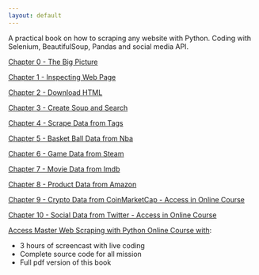 ```yaml
---
layout: default
---
```


A practical book on how to scraping any website with Python. Coding with
Selenium, BeautifulSoup, Pandas and social media API.  

  
[Chapter 0 - The Big Picture](book/the-big-picture.html)  

[Chapter 1 - Inspecting Web Page](book/inspecting.html)  

[Chapter 2 - Download HTML](book/download-html.html)  

[Chapter 3 - Create Soup and Search](book/create-soup-and-search.html)  

[Chapter 4 - Scrape Data from Tags](book/scrape-data-from-tag.html)  
  
[Chapter 5 - Basket Ball Data from Nba](book/project1-basketball-data-from-nba.html)  

[Chapter 6 - Game Data from Steam](book/project2-game-data-from-steam.html)  

[Chapter 7 - Movie Data from Imdb](book/project3-movie-data-from-imdb.html)  

[Chapter 8 - Product Data from Amazon](book/project4-product-data-from-amazon.html)

[Chapter 9 - Crypto Data from CoinMarketCap - Access in Online Course](https://www.datamadeeasy.co/courses/master-web-scraping-with-python-do-16-projects)  

[Chapter 10 - Social Data from Twitter - Access in Online Course ](https://www.datamadeeasy.co/courses/master-web-scraping-with-python-do-16-projects)  

[Access Master Web Scraping with Python Online Course with](https://www.datamadeeasy.co/courses/master-web-scraping-with-python-do-16-projects):  
* 3 hours of screencast with live coding  
* Complete source code for all mission  
* Full pdf version of this book  



<!-- hi, I am Tan Pham.

I write tech books and create online courses. All of my books and courses follow principles :  

* Start from beginner, step by step style
* Focus on practical and code skill
* Make thing as simple as possible
* Working with real life projects
* Explained in short, clear and simple way with graph, image and code example -->